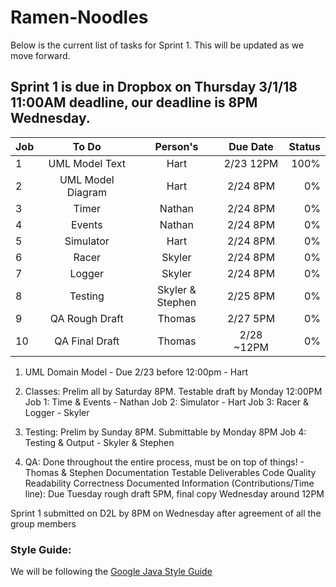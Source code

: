 # Ramen-Noodles
Below is the current list of tasks for Sprint 1. This will be updated as we move forward.

## Sprint 1 is due in Dropbox on Thursday 3/1/18 11:00AM deadline, our deadline is 8PM Wednesday.

| Job       | To Do           | Person's  |Due Date| Status |
| ------------- |:-------------:|:-----:|:-------:|-------:|
| 1      | UML Model Text| Hart |2/23 12PM	|100%	|
| 2      | UML Model Diagram| Hart |2/24 8PM	|0%	|
| 3      | Timer      |   Nathan |2/24 8PM	|0%	|
| 4 | Events      |Nathan |2/24 8PM	|0%	|
| 5 | Simulator      |Hart |2/24 8PM	|0%	|
| 6 | Racer      |Skyler |2/24 8PM	|0%	|
| 7 | Logger      |Skyler |2/24 8PM	|0%	|
| 8 | Testing      |Skyler & Stephen |2/25 8PM	|0%	|
| 9 | QA Rough Draft      |Thomas |2/27 5PM	|0%	|
| 10     | QA Final Draft| Thomas |2/28 ~12PM	|0%	|

1. UML Domain Model - Due 2/23 before 12:00pm - Hart

2. Classes: Prelim all by Saturday 8PM. Testable draft by Monday 12:00PM
	Job 1: Time & Events - Nathan
	Job 2: Simulator - Hart
	Job 3: Racer & Logger - Skyler
	
3. Testing: Prelim by Sunday 8PM. Submittable by Monday 8PM
	Job 4: Testing & Output - Skyler & Stephen
	
4. QA: Done throughout the entire process, must be on top of things! - Thomas & Stephen
	Documentation
	Testable
	Deliverables
	Code Quality
	Readability
	Correctness
	Documented Information (Contributions/Time line): Due Tuesday rough draft 5PM, final copy Wednesday around 12PM
	
	
Sprint 1 submitted on D2L by 8PM on Wednesday after agreement of all the group members



### Style Guide:
We will be following the [Google Java Style Guide](https://google.github.io/styleguide/javaguide.html)
